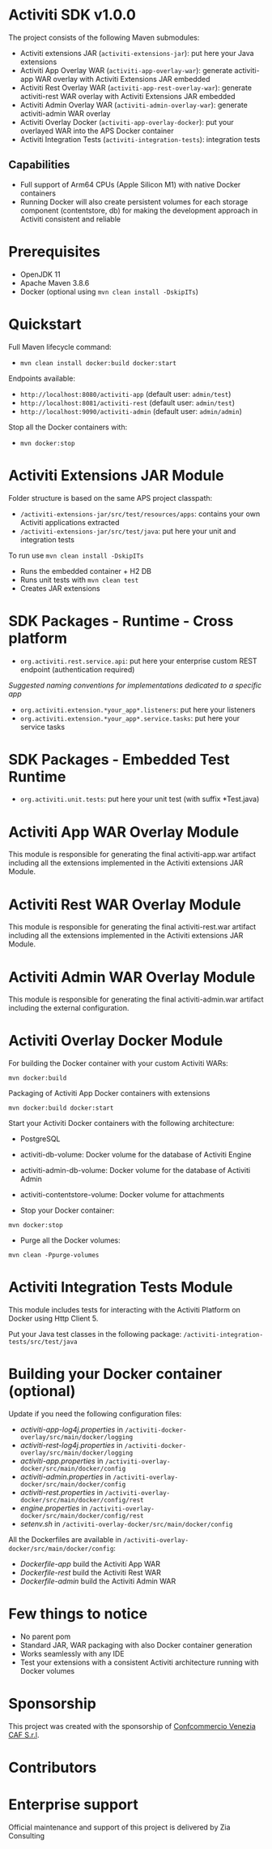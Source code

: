 # Activiti SDK v1.0.0

The project consists of the following Maven submodules:

 * Activiti extensions JAR (`activiti-extensions-jar`): put here your Java extensions
 * Activiti App Overlay WAR (`activiti-app-overlay-war`): generate activiti-app WAR overlay with Activiti Extensions JAR embedded
 * Activiti Rest Overlay WAR (`activiti-app-rest-overlay-war`): generate activiti-rest WAR overlay with Activiti Extensions JAR embedded
 * Activiti Admin Overlay WAR (`activiti-admin-overlay-war`): generate activiti-admin WAR overlay
 * Activiti Overlay Docker (`activiti-app-overlay-docker`): put your overlayed WAR into the APS Docker container
 * Activiti Integration Tests (`activiti-integration-tests`): integration tests

## Capabilities
 * Full support of Arm64 CPUs (Apple Silicon M1) with native Docker containers
 * Running Docker will also create persistent volumes for each storage component (contentstore, db) for making the development approach in Activiti consistent and reliable

# Prerequisites
 * OpenJDK 11
 * Apache Maven 3.8.6
 * Docker (optional using `mvn clean install -DskipITs`)

# Quickstart

Full Maven lifecycle command:

 * `mvn clean install docker:build docker:start`
 
Endpoints available:

 * `http://localhost:8080/activiti-app` (default user: `admin/test`)
 * `http://localhost:8081/activiti-rest` (default user: `admin/test`)
 * `http://localhost:9090/activiti-admin` (default user: `admin/admin`)
 
Stop all the Docker containers with:
 
 * `mvn docker:stop`


# Activiti Extensions JAR Module

Folder structure is based on the same APS project classpath:
 * `/activiti-extensions-jar/src/test/resources/apps`: contains your own Activiti applications extracted
 * `/activiti-extensions-jar/src/test/java`: put here your unit and integration tests
 
To run use `mvn clean install -DskipITs`

 * Runs the embedded container + H2 DB 
 * Runs unit tests with `mvn clean test`
 * Creates JAR extensions
 
# SDK Packages - Runtime - Cross platform
 * `org.activiti.rest.service.api`: put here your enterprise custom REST endpoint (authentication required)
 
*Suggested naming conventions for implementations dedicated to a specific app*

 * `org.activiti.extension.*your_app*.listeners`: put here your listeners
 * `org.activiti.extension.*your_app*.service.tasks`: put here your service tasks

# SDK Packages - Embedded Test Runtime

 * `org.activiti.unit.tests`: put here your unit test (with suffix *Test.java)

# Activiti App WAR Overlay Module

This module is responsible for generating the final activiti-app.war artifact including all the extensions implemented in the Activiti extensions JAR Module.

# Activiti Rest WAR Overlay Module

This module is responsible for generating the final activiti-rest.war artifact including all the extensions implemented in the Activiti extensions JAR Module.

# Activiti Admin WAR Overlay Module

This module is responsible for generating the final activiti-admin.war artifact including the external configuration.

# Activiti Overlay Docker Module

For building the Docker container with your custom Activiti WARs:

`mvn docker:build`

Packaging of Activiti App Docker containers with extensions
 
`mvn docker:build docker:start`

Start your Activiti Docker containers with the following architecture:

  * PostgreSQL
  * activiti-db-volume: Docker volume for the database of Activiti Engine
  * activiti-admin-db-volume: Docker volume for the database of Activiti Admin
  * activiti-contentstore-volume: Docker volume for attachments

  * Stop your Docker container:

`mvn docker:stop`

  * Purge all the Docker volumes:
  
`mvn clean -Ppurge-volumes`

# Activiti Integration Tests Module
This module includes tests for interacting with the Activiti Platform on Docker using Http Client 5.

Put your Java test classes in the following package:
`/activiti-integration-tests/src/test/java`


# Building your Docker container (optional)
Update if you need the following configuration files:
 * _activiti-app-log4j.properties_  in `/activiti-docker-overlay/src/main/docker/logging`
 * _activiti-rest-log4j.properties_  in `/activiti-docker-overlay/src/main/docker/logging`
 * _activiti-app.properties_  in `/activiti-overlay-docker/src/main/docker/config`
 * _activiti-admin.properties_  in `/activiti-overlay-docker/src/main/docker/config`
 * _activiti-rest.properties_  in `/activiti-overlay-docker/src/main/docker/config/rest`
 * _engine.properties_  in `/activiti-overlay-docker/src/main/docker/config/rest`
 * _setenv.sh_  in `/activiti-overlay-docker/src/main/docker/config`
 
 All the Dockerfiles are available in `/activiti-overlay-docker/src/main/docker/config`:
 * _Dockerfile-app_  build the Activiti App WAR
 * _Dockerfile-rest_  build the Activiti Rest WAR
 * _Dockerfile-admin_  build the Activiti Admin WAR  
 

# Few things to notice

 * No parent pom
 * Standard JAR, WAR packaging with also Docker container generation
 * Works seamlessly with any IDE
 * Test your extensions with a consistent Activiti architecture running with Docker volumes

# Sponsorship
This project was created with the sponsorship of [Confcommercio Venezia CAF S.r.l](https://www.confcommercioveneziacaf.it).

# Contributors

# Enterprise support
Official maintenance and support of this project is delivered by Zia Consulting
